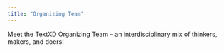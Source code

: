 ```yaml
---
title: "Organizing Team"
---
```

Meet the TextXD Organizing Team – an interdisciplinary mix of thinkers, makers, and doers!